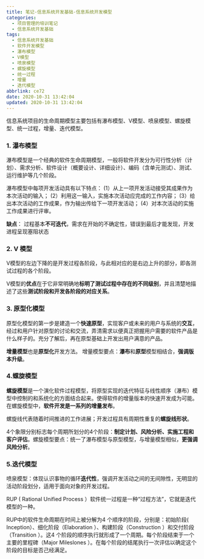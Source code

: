 ```yaml
---
title: 笔记-信息系统开发基础-信息系统开发模型
categories:
  - 项目管理的培训笔记
  - 信息系统开发基础
tags:
  - 信息系统开发基础
  - 软件开发模型
  - 瀑布模型
  - V模型
  - 喷泉模型
  - 螺旋模型
  - 统一过程
  - 增量
  - 迭代模型
abbrlink: ce72
date: 2020-10-31 13:42:04
updated: 2020-10-31 13:42:04
---
```


信息系统项目的生命周期模型主要包括有瀑布模型、V模型、喷泉模型、螺旋模型、统一过程，增量、迭代模型。

<!-- more -->

### 1. 瀑布模型

瀑布模型是一个经典的软件生命周期模型，一般将软件开发分为可行性分析（计划）、需求分析、软件设计（概要设计、详细设计）、编码（含单元测试）、测试、运行维护等几个阶段。

瀑布模型中每项开发活动具有以下特点：
(1）从上一项开发活动接受其成果作为本次活动的输入；
(2）利用这一输入，实施本次活动应完成的工作内容；
(3）给出本次活动的工作成果，作为输出传给下一项开发活动；
(4）对本次活动的实施工作成果进行评审。

**缺点**： 过程基本**不可迭代**，需求在开始的不确定性，错误到最后才能发现，开发进程呈现塞阻状态

### 2. V 模型

V模型的左边下降的是开发过程各阶段，与此相对应的是右边上升的部分，即各测试过程的各个阶段。

V模型的**优点**在于它非常明确地**标明了测试过程中存在的不同级别**，并且清楚地描述了这些**测试阶段和开发各阶段的对应关系**。

### 3. 原型化模型

原型化模型的第一步是建造一个**快速原型**，实现客户或未来的用户与系统的**交互**，经过和用户针对原型的讨论和交流，弄清需求以便真正把握用户需要的软件产品是什么样子的。充分了解后，再在原型基础上开发出用户满意的产品。

**增量模型**也是**原型化**开发方法。
增量模型要点：**瀑布**和**原型**模型相结合，**强调版本升级**。

### 4.螺旋模型

**螺旋模型**是一个演化软件过程模型，将原型实现的迭代特征与线性顺序（瀑布）模型中控制的和系统化的方面结合起来。使得软件的增量版本的快速开发成为可能。在螺旋模型中，**软件开发是一系列的增量发布**。

螺旋线代表随着时间推进的工作进展；开发过程具有周期性重复的**螺旋线形状**。

4个象限分别标志每个周期所划分的4个阶段：**制定计划、风险分析、实施工程和客户评估**。螺旋模型要点：统一了瀑布模型与原型模型，与增量模型相似，**更强调风险分析**。

### 5.迭代模型

喷泉模型：体现认识事物的循环**迭代性**，强调开发活动之间的无间隙性，无明显的活动阶段划分，适用于面向对象的开发过程。

RUP ( Rational Unified Process ）软件统一过程是一种“过程方法”，它就是迭代模型的一种。

RUP中的软件生命周期在时间上被分解为4 个顺序的阶段，分别是：初始阶段( Inception）、细化阶段（Elaboration ）、构建阶段（Construction ）和交付阶段（Transition ）。这4 个阶段的顺序执行就形成了一个周期。每个阶段结束于一个主要的里程碑（Major Mileslones ）。在每个阶段的结尾执行一次评估以确定这个阶段的目标是否己经满足。
